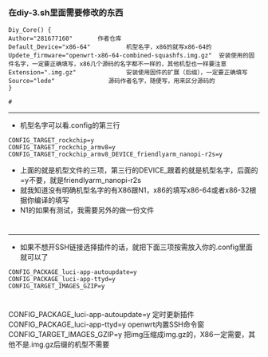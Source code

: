 #
### 在diy-3.sh里面需要修改的东西
```
Diy_Core() {
Author="281677160"       作者仓库
Default_Device="x86-64"          机型名字，x86的就写x86-64的
Updete_firmware="openwrt-x86-64-combined-squashfs.img.gz"  安装使用的固件名字，一定要正确填写，x86几个源码的名字都不一样的，其他机型也一样要注意
Extension=".img.gz"              安装使用固件的扩展（后缀），一定要正确填写
Source="lede"               源码作者名字，随便写，用来区分源码的
}

#
```
---
- 机型名字可以看.config的第三行
```
CONFIG_TARGET_rockchip=y
CONFIG_TARGET_rockchip_armv8=y
CONFIG_TARGET_rockchip_armv8_DEVICE_friendlyarm_nanopi-r2s=y
```
- 上面的就是机型文件的三项，第三行的DEVICE_跟着的就是机型名字，后面的=y不要，就是friendlyarm_nanopi-r2s
- 就我知道没有明确机型名字的有X86跟N1，x86的填写x86-64或者x86-32根据你编译的填写
- N1的如果有测试，我需要另外的做一份文件
#
---

- 如果不想开SSH链接选择插件的话，就把下面三项按需放入你的.config里面就可以了
```
CONFIG_PACKAGE_luci-app-autoupdate=y
CONFIG_PACKAGE_luci-app-ttyd=y
CONFIG_TARGET_IMAGES_GZIP=y
```
#
CONFIG_PACKAGE_luci-app-autoupdate=y    定时更新插件
CONFIG_PACKAGE_luci-app-ttyd=y        openwrt内置SSH命令窗
CONFIG_TARGET_IMAGES_GZIP=y         把img压缩成img.gz的，X86一定需要，其他不是.img.gz后缀的机型不需要

